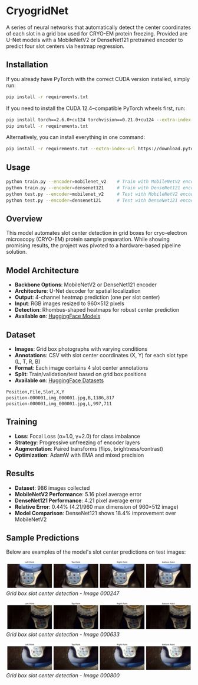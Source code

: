# CryogridNet

A series of neural networks that automatically detect the center coordinates of each slot in a grid box used for CRYO-EM protein freezing. Provided are U-Net models with a MobileNetV2 or DenseNet121 pretrained encoder to predict four slot centers via heatmap regression.

## Installation

If you already have PyTorch with the correct CUDA version installed, simply run:

```bash
pip install -r requirements.txt
```

If you need to install the CUDA 12.4–compatible PyTorch wheels first, run:

```bash
pip install torch==2.6.0+cu124 torchvision==0.21.0+cu124 --extra-index-url https://download.pytorch.org/whl/cu124
pip install -r requirements.txt
```

Alternatively, you can install everything in one command:

```bash
pip install -r requirements.txt --extra-index-url https://download.pytorch.org/whl/cu124
```

## Usage

```bash
python train.py --encoder=mobilenet_v2    # Train with MobileNetV2 encoder
python train.py --encoder=densenet121     # Train with DenseNet121 encoder
python test.py --encoder=mobilenet_v2     # Test with MobileNetV2 encoder
python test.py --encoder=densenet121      # Test with DenseNet121 encoder
```

## Overview

This model automates slot center detection in grid boxes for cryo-electron microscopy (CRYO-EM) protein sample preparation. While showing promising results, the project was pivoted to a hardware-based pipeline solution.

## Model Architecture

- **Backbone Options**: MobileNetV2 or DenseNet121 encoder
- **Architecture**: U-Net decoder for spatial localization
- **Output**: 4-channel heatmap prediction (one per slot center)
- **Input**: RGB images resized to 960×512 pixels
- **Detection**: Rhombus-shaped heatmaps for robust center prediction
- **Available on**: [HuggingFace Models](https://huggingface.co/galactixx/gridbox-net)

## Dataset

- **Images**: Grid box photographs with varying conditions
- **Annotations**: CSV with slot center coordinates (X, Y) for each slot type (L, T, R, B)
- **Format**: Each image contains 4 slot center annotations
- **Split**: Train/validation/test based on grid box positions
- **Available on**: [HuggingFace Datasets](https://huggingface.co/datasets/galactixx/cryogrid-boxes)

```
Position,File,Slot,X,Y
position-000001,img_000001.jpg,B,1186,817
position-000001,img_000001.jpg,L,997,711
```

## Training

- **Loss**: Focal Loss (α=1.0, γ=2.0) for class imbalance
- **Strategy**: Progressive unfreezing of encoder layers
- **Augmentation**: Paired transforms (flips, brightness/contrast)
- **Optimization**: AdamW with EMA and mixed precision

## Results

- **Dataset**: 986 images collected
- **MobileNetV2 Performance**: 5.16 pixel average error
- **DenseNet121 Performance**: 4.21 pixel average error
- **Relative Error**: 0.44% (4.21/960 max dimension of 960×512 image)
- **Model Comparison**: DenseNet121 shows 18.4% improvement over MobileNetV2

## Sample Predictions

Below are examples of the model's slot center predictions on test images:

![Prediction Example 1](examples/preds_img_000247.jpg)
*Grid box slot center detection - Image 000247*

![Prediction Example 2](examples/preds_img_000633.jpg)
*Grid box slot center detection - Image 000633*

![Prediction Example 3](examples/preds_img_000800.jpg)
*Grid box slot center detection - Image 000800*